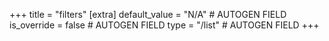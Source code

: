 +++
title = "filters"
[extra]
default_value = "N/A" # AUTOGEN FIELD
is_override = false # AUTOGEN FIELD
type = "/list" # AUTOGEN FIELD
+++